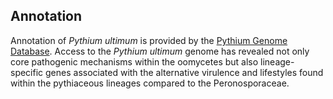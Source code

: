 Annotation
----------

Annotation of *Pythium ultimum* is provided by the [Pythium Genome
Database](http://pythium.plantbiology.msu.edu). Access to the *Pythium
ultimum* genome has revealed not only core pathogenic mechanisms within
the oomycetes but also lineage-specific genes associated with the
alternative virulence and lifestyles found within the pythiaceous
lineages compared to the Peronosporaceae.
